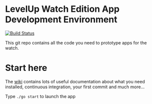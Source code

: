 # LevelUp Watch Edition App Development Environment

[![Build Status](https://circleci.com/gh/twlevelup/mel-2019-sem2-unicorns.svg?style=svg)](https://circleci.com/gh/twlevelup/mel-2019-sem2-unicorns)

This git repo contains all the code you need to prototype apps for the watch.

# Start here

The [wiki](https://github.com/twlevelup/watch_edition/wiki) contains lots of useful documentation about what you need installed, continuous integration, your first commit and much more...

Type ``./go start`` to launch the app
